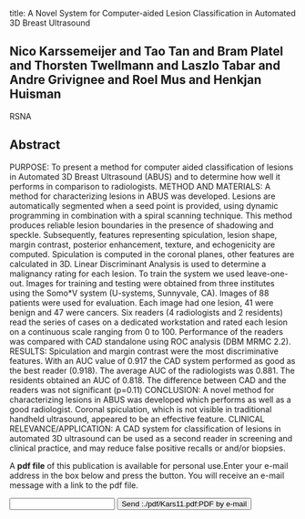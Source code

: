title: A Novel System for Computer-aided Lesion Classification in Automated 3D Breast Ultrasound

## Nico Karssemeijer and Tao Tan and Bram Platel and Thorsten Twellmann and Laszlo Tabar and Andre Grivignee and Roel Mus and Henkjan Huisman
RSNA


## Abstract
PURPOSE: To present a method for computer aided classification of lesions in Automated 3D Breast Ultrasound (ABUS) and to determine how well it performs in comparison to radiologists. METHOD AND MATERIALS: A method for characterizing lesions in ABUS was developed. Lesions are automatically segmented when a seed point is provided, using dynamic programming in combination with a spiral scanning technique. This method produces reliable lesion boundaries in the presence of shadowing and speckle. Subsequently, features representing spiculation, lesion shape, margin contrast, posterior enhancement, texture, and echogenicity are computed. Spiculation is computed in the coronal planes, other features are calculated in 3D. Linear Discriminant Analysis is used to determine a malignancy rating for each lesion. To train the system we used leave-one-out. Images for training and testing were obtained from three institutes using the Somo*V system (U-systems, Sunnyvale, CA). Images of 88 patients were used for evaluation. Each image had one lesion, 41 were benign and 47 were cancers. Six readers (4 radiologists and 2 residents) read the series of cases on a dedicated workstation and rated each lesion on a continuous scale ranging from 0 to 100. Performance of the readers was compared with CAD standalone using ROC analysis (DBM MRMC 2.2). RESULTS: Spiculation and margin contrast were the most discriminative features. With an AUC value of 0.917 the CAD system performed as good as the best reader (0.918). The average AUC of the radiologists was 0.881. The residents obtained an AUC of 0.818. The difference between CAD and the readers was not significant (p=0.11) CONCLUSION: A novel method for characterizing lesions in ABUS was developed which performs as well as a good radiologist. Coronal spiculation, which is not visible in traditional handheld ultrasound, appeared to be an effective feature. CLINICAL RELEVANCE/APPLICATION: A CAD system for classification of lesions in automated 3D ultrasound can be used as a second reader in screening and clinical practice, and may reduce false positive recalls or and/or biopsies.

A <b>pdf file</b> of this publication is available for personal use.Enter your e-mail address in the box below and press the button. You will receive an e-mail message with a link to the pdf file.
<form action="sender.php">  <input type="text" name="email">  <input type="submit" value="Send :./pdf/Kars11.pdf:PDF by e-mail"></form>